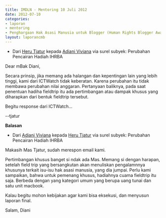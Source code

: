 ```yaml
---
title: IMDLN - Mentoring 10 Juli 2012
date: 2012-07-10
categories:
- laporan
- mentoring
- Penghargaan Hak Asasi Manusia untuk Blogger (Human Rights Blogger Award)
layout: laporancmb
---
```


* Dari [Heru Tjatur](http://wiki.ciptamedia.org/wiki/Heru_Tjatur) kepada [Adiani Viviana](http://wiki.ciptamedia.org/wiki/Adiani_Viviana) via surel subyek: Perubahan Pencairan Hadiah IHRBA

Dear mBak Diani,

Secara prinsip, jika memang ada halangan dan kepentingan lain yang lebih tinggi, kami dari ICTWatch tidak keberatan. 
Karena perubahan itu tidak membawa perubahan nilai anggaran. Pertanyaan baliknya, pada saat
penentuan hadiha fieldtrip itu ada pertimbangan atau dampak khusus yang diharapkan dari bentuk fieldtrip tersebut.

Begitu response dari ICTWatch...

--tjatur

**Balasan**

* Dari [Adiani Viviana](http://wiki.ciptamedia.org/wiki/Adiani_Viviana) kepada [Heru Tjatur](http://wiki.ciptamedia.org/wiki/Heru_Tjatur) via surel subyek: Perubahan Pencairan Hadiah IHRBA

Makasih Mas Tjatur, sudah merespon email kami.

Pertimbangan khusus banget si ndak ada Mas. Memang si dengan harapan, setelah field trip yang bersangkutan akan menuliskan 
pengalamnnya khusunya terkait isu-isu hak asasi manusia, yang dia jumpai. Perlu kami sampaikan, bahwa untuk pemenang khusus, 
hadiahnya cuama fieldtrip itu saja. Berbeda dengan yang kategori umum yang berupa uang tunai dan satu unit macbook.

Kalau begitu mohon kebijakan agar kami bisa eksekusi, dan menyusun laporan final.

Salam,
Diani
